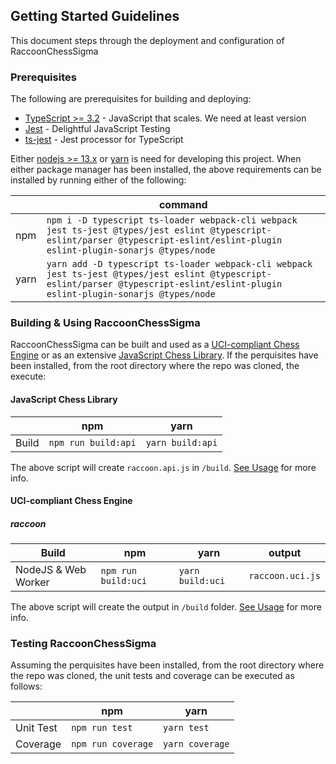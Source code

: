 ## Getting Started Guidelines

This document steps through the deployment and configuration of RaccoonChessSigma

### Prerequisites

The following are prerequisites for building and deploying:

- [TypeScript >= 3.2](https://www.typescriptlang.org/) - JavaScript that scales. We need at least version
- [Jest](https://jestjs.io/) - Delightful JavaScript Testing
- [ts-jest](https://kulshekhar.github.io/ts-jest) - Jest processor for TypeScript

Either [nodejs >= 13.x](https://github.com/nodesource/distributions) or [yarn](https://github.com/yarnpkg/yarn) is need for developing this project. When either package manager has been installed, the above requirements can be installed by running either of the following:

|      | command                                                                                                                                                                             |
| ---- | ----------------------------------------------------------------------------------------------------------------------------------------------------------------------------------- |
| npm  | `npm i -D typescript ts-loader webpack-cli webpack jest ts-jest @types/jest eslint @typescript-eslint/parser @typescript-eslint/eslint-plugin eslint-plugin-sonarjs @types/node`    |
| yarn | `yarn add -D typescript ts-loader webpack-cli webpack jest ts-jest @types/jest eslint @typescript-eslint/parser @typescript-eslint/eslint-plugin eslint-plugin-sonarjs @types/node` |

### Building & Using RaccoonChessSigma

RaccoonChessSigma can be built and used as a [UCI-compliant Chess Engine](./rcsigma/ui/uci/uci.md) or as an extensive [JavaScript Chess Library](./rcsigma/ui/api/api.md).
If the perquisites have been installed, from the root directory where the repo was cloned, the execute:

#### JavaScript Chess Library

|       | npm                 | yarn             |
| ----- | ------------------- | ---------------- |
| Build | `npm run build:api` | `yarn build:api` |

The above script will create `raccoon.api.js` in `/build`. [See Usage](./rcsigma/ui/api/api.md) for more info.

#### UCI-compliant Chess Engine

##### raccoon

| Build               | npm                 | yarn             | output           |
| ------------------- | ------------------- | ---------------- | ---------------- |
| NodeJS & Web Worker | `npm run build:uci` | `yarn build:uci` | `raccoon.uci.js` |

The above script will create the output in `/build` folder. [See Usage](./rcsigma/ui/api/api.md) for more info.

### Testing RaccoonChessSigma

Assuming the perquisites have been installed, from the root directory where the repo was cloned, the unit tests and coverage can be executed as follows:

|           | npm                | yarn            |
| --------- | ------------------ | --------------- |
| Unit Test | `npm run test`     | `yarn test`     |
| Coverage  | `npm run coverage` | `yarn coverage` |
